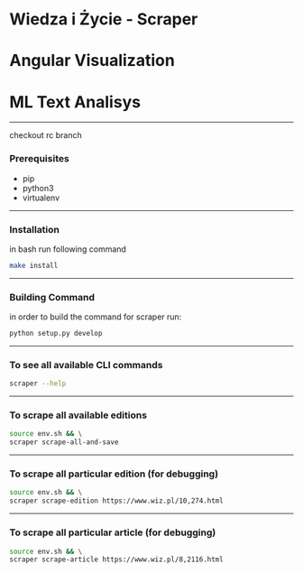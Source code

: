 
# Wiedza i Życie - Scraper
# Angular Visualization
# ML Text Analisys
___________________________

checkout rc branch

### Prerequisites

* pip
* python3
* virtualenv
___________________________

### Installation

in bash run following command

```bash
make install
```
___________________________

### Building Command

in order to build the command for scraper run:

```bash
python setup.py develop
```
___________________________

### To see all available CLI commands


```bash
scraper --help
```
___________________________

### To scrape all available editions

```bash
source env.sh && \
scraper scrape-all-and-save
```
___________________________

### To scrape all particular edition (for debugging)

```bash
source env.sh && \
scraper scrape-edition https://www.wiz.pl/10,274.html
```
___________________________

### To scrape all particular article (for debugging)

```bash
source env.sh && \
scraper scrape-article https://www.wiz.pl/8,2116.html
```
